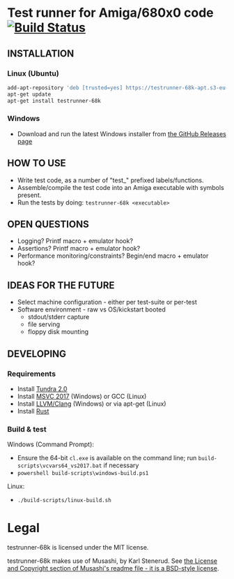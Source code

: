 
# Test runner for Amiga/680x0 code [![Build Status](https://travis-ci.com/Kalmalyzer/testrunner-68k.svg?branch=master)](https://travis-ci.com/Kalmalyzer/testrunner-68k)

## INSTALLATION

### Linux (Ubuntu)

```bash
add-apt-repository 'deb [trusted=yes] https://testrunner-68k-apt.s3-eu-west-1.amazonaws.com stable main'
apt-get update
apt-get install testrunner-68k
```

### Windows

- Download and run the latest Windows installer from [the GitHub Releases page](https://github.com/Kalmalyzer/testrunner-68k/releases)

## HOW TO USE

* Write test code, as a number of "test_" prefixed labels/functions.
* Assemble/compile the test code into an Amiga executable with symbols present.
* Run the tests by doing: `testrunner-68k <executable>`

## OPEN QUESTIONS

* Logging? Printf macro + emulator hook?
* Assertions? Printf macro + emulator hook?
* Performance monitoring/constraints? Begin/end macro + emulator hook?

## IDEAS FOR THE FUTURE

* Select machine configuration - either per test-suite or per-test
* Software environment - raw vs OS/kickstart booted
	* stdout/stderr capture
	* file serving
	* floppy disk mounting

## DEVELOPING

### Requirements

* Install [Tundra 2.0](https://github.com/deplinenoise/tundra)
* Install [MSVC 2017](https://visualstudio.microsoft.com/vs/older-downloads/) (Windows) or GCC (Linux)
* Install [LLVM/Clang](http://releases.llvm.org/download.html) (Windows) or via apt-get (Linux)
* Install [Rust](https://www.rust-lang.org/tools/install)

### Build & test

Windows (Command Prompt):
* Ensure the 64-bit `cl.exe` is available on the command line; run `build-scripts\vcvars64_vs2017.bat` if necessary
* `powershell build-scripts\windows-build.ps1`

Linux:
* `./build-scripts/linux-build.sh`

# Legal

testrunner-68k is licensed under the MIT license.

testrunner-68k makes use of Musashi, by Karl Stenerud. See [the License and Copyright section of Musashi's readme file - it is a BSD-style license](musashi/readme.txt).


